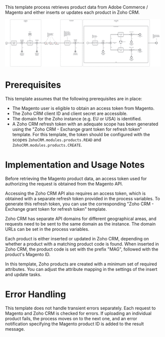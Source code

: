 This template process retrieves product data from Adobe Commerce / Magento and either inserts or updates each product in Zoho CRM.

![Template](assets/Magento_to_Zoho_CRM_-_Products.svg)

# Prerequisites

This template assumes that the following prerequisites are in place:

- The Magento user is eligible to obtain an access token from Magento.
- The Zoho CRM client ID and client secret are accessible.
- The domain for the Zoho instance (e.g. EU or USA) is identified.
- A Zoho CRM refresh token with an adequate scope has been generated using the "Zoho CRM - Exchange grant token for refresh token" template. For this template, the token should be configured with the scopes `ZohoCRM.modules.products.READ` and `ZohoCRM.modules.products.CREATE`.

# Implementation and Usage Notes

Before retrieving the Magento product data, an access token used for authorizing the request is obtained from the Magento API. 

Accessing the Zoho CRM API also requires an access token, which is obtained with a separate refresh token provided in the process variables. To generate this refresh token, you can use the corresponding "Zoho CRM - Exchange grant token for refresh token" template.

Zoho CRM has separate API domains for different geographical areas, and requests need to be sent to the same domain as the instance. The domain URLs can be set in the process variables.

Each product is either inserted or updated in Zoho CRM, depending on whether a product with a matching product code is found. When inserted in Zoho CRM, the product code is set with the prefix "MAG", followed with the product's Magento ID. 

In this template, Zoho products are created with a minimum set of required attributes. You can adjust the attribute mapping in the settings of the insert and update tasks.

# Error Handling

This template does not handle transient errors separately. Each request to Magento and Zoho CRM is checked for errors. If uploading an individual product fails, the process moves on to the next one, and an error notification specifying the Magento product ID is added to the result message.

